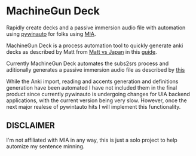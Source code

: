 # MachineGun Deck
Rapidly create decks and a passive immersion audio file with automation using [pywinauto](https://github.com/pywinauto/pywinauto) for folks using [MIA]().

MachineGun Deck is a process automation tool to quickly generate anki decks as described by Matt from [Matt vs Japan](https://www.youtube.com/user/MATTvsJapan) in this [guide](https://www.youtube.com/watch?v=h2xYKx76-9s).

Currently MachineGun Deck automates the subs2srs process and aditionally generates a passive immersion audio file as described by [this](https://www.youtube.com/watch?v=QOLTeO-uCYU)

While the Anki import, reading and accents generation and definitions generation have been automated I have not included them in the final product since currently pywinauto is undergoing changes for UIA backend applications, with the current version being very slow. However, once the next major realese of pywintauto hits I will implement this functionality. 

## DISCLAIMER 
I'm not affiliated with MIA in any way, this is just a solo project to help automize my sentence minning. 
